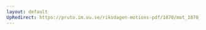```yaml
---
layout: default
UpRedirect: https://pruto.im.uu.se/riksdagen-motions-pdf/1870/mot_1870__ak__117.pdf
---
```

